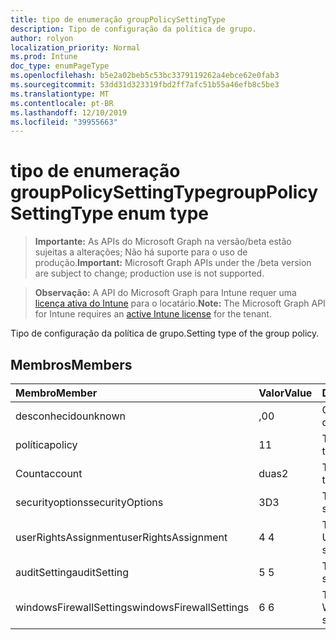 ```yaml
---
title: tipo de enumeração groupPolicySettingType
description: Tipo de configuração da política de grupo.
author: rolyon
localization_priority: Normal
ms.prod: Intune
doc_type: enumPageType
ms.openlocfilehash: b5e2a02beb5c53bc3379119262a4ebce62e0fab3
ms.sourcegitcommit: 53dd31d323319fbd2ff7afc51b55a46efb8c5be3
ms.translationtype: MT
ms.contentlocale: pt-BR
ms.lasthandoff: 12/10/2019
ms.locfileid: "39955663"
---
```

# <a name="grouppolicysettingtype-enum-type"></a><span data-ttu-id="6a5ea-103">tipo de enumeração groupPolicySettingType</span><span class="sxs-lookup"><span data-stu-id="6a5ea-103">groupPolicySettingType enum type</span></span>

> <span data-ttu-id="6a5ea-104">**Importante:** As APIs do Microsoft Graph na versão/beta estão sujeitas a alterações; Não há suporte para o uso de produção.</span><span class="sxs-lookup"><span data-stu-id="6a5ea-104">**Important:** Microsoft Graph APIs under the /beta version are subject to change; production use is not supported.</span></span>

> <span data-ttu-id="6a5ea-105">**Observação:** A API do Microsoft Graph para Intune requer uma [licença ativa do Intune](https://go.microsoft.com/fwlink/?linkid=839381) para o locatário.</span><span class="sxs-lookup"><span data-stu-id="6a5ea-105">**Note:** The Microsoft Graph API for Intune requires an [active Intune license](https://go.microsoft.com/fwlink/?linkid=839381) for the tenant.</span></span>

<span data-ttu-id="6a5ea-106">Tipo de configuração da política de grupo.</span><span class="sxs-lookup"><span data-stu-id="6a5ea-106">Setting type of the group policy.</span></span>

## <a name="members"></a><span data-ttu-id="6a5ea-107">Membros</span><span class="sxs-lookup"><span data-stu-id="6a5ea-107">Members</span></span>
|<span data-ttu-id="6a5ea-108">Membro</span><span class="sxs-lookup"><span data-stu-id="6a5ea-108">Member</span></span>|<span data-ttu-id="6a5ea-109">Valor</span><span class="sxs-lookup"><span data-stu-id="6a5ea-109">Value</span></span>|<span data-ttu-id="6a5ea-110">Descrição</span><span class="sxs-lookup"><span data-stu-id="6a5ea-110">Description</span></span>|
|:---|:---|:---|
|<span data-ttu-id="6a5ea-111">desconhecido</span><span class="sxs-lookup"><span data-stu-id="6a5ea-111">unknown</span></span>|<span data-ttu-id="6a5ea-112">,0</span><span class="sxs-lookup"><span data-stu-id="6a5ea-112">0</span></span>|<span data-ttu-id="6a5ea-113">GroupPolicySettingType desconhecido</span><span class="sxs-lookup"><span data-stu-id="6a5ea-113">GroupPolicySettingType unknown</span></span>|
|<span data-ttu-id="6a5ea-114">política</span><span class="sxs-lookup"><span data-stu-id="6a5ea-114">policy</span></span>|<span data-ttu-id="6a5ea-115">1</span><span class="sxs-lookup"><span data-stu-id="6a5ea-115">1</span></span>|<span data-ttu-id="6a5ea-116">Tipo de configuração de política</span><span class="sxs-lookup"><span data-stu-id="6a5ea-116">Policy setting type</span></span>|
|<span data-ttu-id="6a5ea-117">Count</span><span class="sxs-lookup"><span data-stu-id="6a5ea-117">account</span></span>|<span data-ttu-id="6a5ea-118">duas</span><span class="sxs-lookup"><span data-stu-id="6a5ea-118">2</span></span>|<span data-ttu-id="6a5ea-119">Tipo de configuração de conta</span><span class="sxs-lookup"><span data-stu-id="6a5ea-119">Account setting type</span></span>|
|<span data-ttu-id="6a5ea-120">securityoptions</span><span class="sxs-lookup"><span data-stu-id="6a5ea-120">securityOptions</span></span>|<span data-ttu-id="6a5ea-121">3D</span><span class="sxs-lookup"><span data-stu-id="6a5ea-121">3</span></span>|<span data-ttu-id="6a5ea-122">Tipo de configuração securityoptions</span><span class="sxs-lookup"><span data-stu-id="6a5ea-122">SecurityOptions setting type</span></span>|
|<span data-ttu-id="6a5ea-123">userRightsAssignment</span><span class="sxs-lookup"><span data-stu-id="6a5ea-123">userRightsAssignment</span></span>|<span data-ttu-id="6a5ea-124">4 </span><span class="sxs-lookup"><span data-stu-id="6a5ea-124">4</span></span>|<span data-ttu-id="6a5ea-125">Tipo de configuração UserRightsAssignment</span><span class="sxs-lookup"><span data-stu-id="6a5ea-125">UserRightsAssignment setting type</span></span>|
|<span data-ttu-id="6a5ea-126">auditSetting</span><span class="sxs-lookup"><span data-stu-id="6a5ea-126">auditSetting</span></span>|<span data-ttu-id="6a5ea-127">5 </span><span class="sxs-lookup"><span data-stu-id="6a5ea-127">5</span></span>|<span data-ttu-id="6a5ea-128">Tipo de configuração AuditSetting</span><span class="sxs-lookup"><span data-stu-id="6a5ea-128">AuditSetting setting type</span></span>|
|<span data-ttu-id="6a5ea-129">windowsFirewallSettings</span><span class="sxs-lookup"><span data-stu-id="6a5ea-129">windowsFirewallSettings</span></span>|<span data-ttu-id="6a5ea-130">6 </span><span class="sxs-lookup"><span data-stu-id="6a5ea-130">6</span></span>|<span data-ttu-id="6a5ea-131">Tipo de configuração WindowsFirewallSettings</span><span class="sxs-lookup"><span data-stu-id="6a5ea-131">WindowsFirewallSettings setting type</span></span>|



